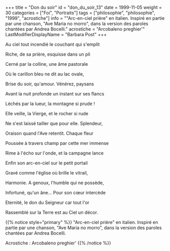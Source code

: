 +++
title = "Don du soir"
id = "don_du_soir_13"
date = 1999-11-05
weight = 30
categories = ["Foi", "Portraits"]
tags = ["philosophie", "philosophie", "1999", "acrostiche"]
info = "\"Arc-en-ciel prière\" en italien. Inspiré en partie par une chanson, \"Ave Maria no morro\", dans la version des paroles chantées par Andrea Bocelli."
acrostiche = "Arcobaleno preghier'"
LastModifierDisplayName = "Barbara Post"
+++

Au ciel tout incendié le couchant qui s'emplit

Riche, de sa prière, esquisse dans un pli

Cerné par la colline, une âme pastorale

Où le carillon bleu ne dit au lac ovale,

Brise du soir, qu'amour. Vénérez, paysans

Avant la nuit profonde un instant sur ses flancs

Léchés par la lueur, la montagne si prude !

Elle veille, la Vierge, et le rocher si rude

Ne s'est laissé tailler que pour elle. Splendeur,

Oraison quand l'Ave retentit. Chaque fleur

Poussée à travers champ par cette mer immense

Rime à l'écho sur l'onde, et la campagne lance

Enfin son arc-en-ciel sur le petit portail

Gravé comme l'église où brille le vitrail,

Harmonie. A genoux, l'humble qui ne possède,

Infortuné, qu'un âne... Pour son cœur intercède

Eternité, le don du Seigneur car tout l'or

Rassemblé sur la Terre est au Ciel un décor.

{{% notice style="primary" %}}
\"Arc-en-ciel prière\" en italien. Inspiré en partie par une chanson, \"Ave Maria no morro\", dans la version des paroles chantées par Andrea Bocelli.

Acrostiche : Arcobaleno preghier'
{{% /notice %}}

